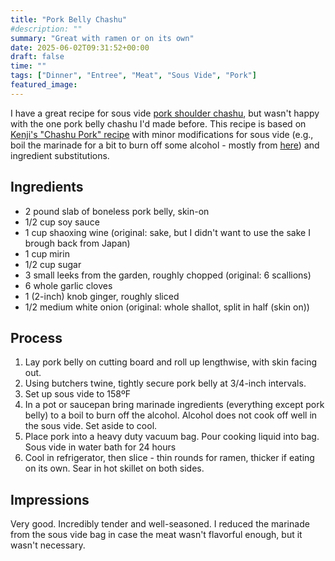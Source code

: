 ```yaml
---
title: "Pork Belly Chashu"
#description: ""
summary: "Great with ramen or on its own"
date: 2025-06-02T09:31:52+00:00
draft: false
time: ""
tags: ["Dinner", "Entree", "Meat", "Sous Vide", "Pork"]
featured_image: 
---
```


I have a great recipe for sous vide [pork shoulder chashu](https://www.seriouseats.com/how-to-make-pork-shoulder-chashu), but wasn't happy with the one pork belly chashu I'd made before. This recipe is based on [Kenji's "Chashu Pork" recipe](https://www.seriouseats.com/chashu-pork-marinated-braised-pork-belly-for-tonkotsu-ramen-recipe) with minor modifications for sous vide (e.g., boil the marinade for a bit to burn off some alcohol - mostly from [here](https://recipes.anovaculinary.com/recipe/sous-vide-japanese-ramen-chashu-pork-belly)) and ingredient substitutions.

## Ingredients

- 2 pound slab of boneless pork belly, skin-on
- 1/2 cup soy sauce
- 1 cup shaoxing wine (original: sake, but I didn't want to use the sake I brough back from Japan)
- 1 cup mirin
- 1/2 cup sugar
- 3 small leeks from the garden, roughly chopped (original: 6 scallions)
- 6 whole garlic cloves
- 1 (2-inch) knob ginger, roughly sliced
- 1/2 medium white onion (original: whole shallot, split in half (skin on))

## Process

1. Lay pork belly on cutting board and roll up lengthwise, with skin facing out. 
1. Using butchers twine, tightly secure pork belly at 3/4-inch intervals. 
1. Set up sous vide to 158ºF
1. In a pot or saucepan bring marinade ingredients (everything except pork belly) to a boil to burn off the alcohol. Alcohol does not cook off well in the sous vide. Set aside to cool.
1. Place pork into a heavy duty vacuum bag. Pour cooking liquid into bag. Sous vide in water bath for 24 hours 
1. Cool in refrigerator, then slice - thin rounds for ramen, thicker if eating on its own. Sear in hot skillet on both sides.

## Impressions

Very good. Incredibly tender and well-seasoned. I reduced the marinade from the sous vide bag in case the meat wasn't flavorful enough, but it wasn't necessary.